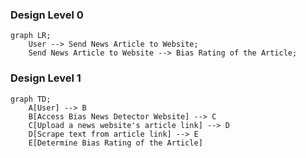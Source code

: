 ### Design Level 0

```mermaid
graph LR;
    User --> Send News Article to Website;
    Send News Article to Website --> Bias Rating of the Article;
```

### Design Level 1

```mermaid
graph TD;
    A[User] --> B
    B[Access Bias News Detector Website] --> C
    C[Upload a news website's article link] --> D
    D[Scrape text from article link] --> E
    E[Determine Bias Rating of the Article]
```
